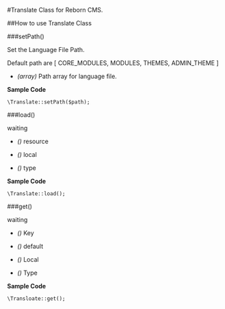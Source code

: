 #Translate Class for Reborn CMS.

##How to use Translate Class

###setPath()

Set the Language File Path.

Default path are [ CORE_MODULES, MODULES, THEMES, ADMIN_THEME ]

* *(array)* Path array for language file.

**Sample Code**

	\Translate::setPath($path);
	
	
###load()

waiting

* *()* resource

* *()* local

* *()* type

**Sample Code**

	\Translate::load();
	
	
###get()

waiting

* *()* Key

* *()* default

* *()* Local

* *()* Type

**Sample Code**

	\Transloate::get();
	
	
